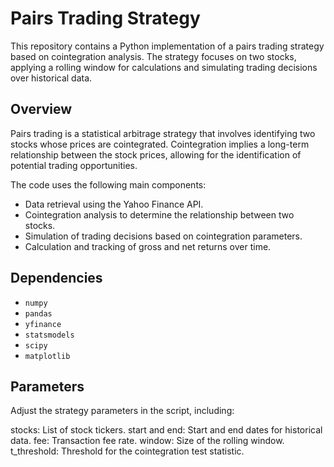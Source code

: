 # Pairs Trading Strategy

This repository contains a Python implementation of a pairs trading strategy based on cointegration analysis. The strategy focuses on two stocks, applying a rolling window for calculations and simulating trading decisions over historical data.

## Overview

Pairs trading is a statistical arbitrage strategy that involves identifying two stocks whose prices are cointegrated. Cointegration implies a long-term relationship between the stock prices, allowing for the identification of potential trading opportunities.

The code uses the following main components:

- Data retrieval using the Yahoo Finance API.
- Cointegration analysis to determine the relationship between two stocks.
- Simulation of trading decisions based on cointegration parameters.
- Calculation and tracking of gross and net returns over time.

## Dependencies

- `numpy`
- `pandas`
- `yfinance`
- `statsmodels`
- `scipy`
- `matplotlib`

## Parameters

Adjust the strategy parameters in the script, including:

stocks: List of stock tickers.
start and end: Start and end dates for historical data.
fee: Transaction fee rate.
window: Size of the rolling window.
t_threshold: Threshold for the cointegration test statistic.
